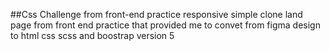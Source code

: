 ##Css Challenge from front-end practice 
responsive simple clone land page from front end practice that provided me to convet from figma design to html css scss and boostrap version 5 

